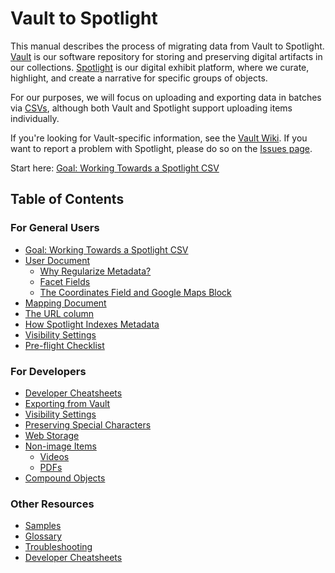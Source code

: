 # Vault to Spotlight

This manual describes the process of migrating data from Vault to Spotlight. [Vault](https://vault.library.uvic.ca) is our software repository for storing and preserving digital artifacts in our collections. [Spotlight](https://exhibits.library.uvic.ca/) is our digital exhibit platform, where we curate, highlight, and create a narrative for specific groups of objects.

For our purposes, we will focus on uploading and exporting data in batches via [CSVs](glossary/README.md#csv), although both Vault and Spotlight support uploading items individually.

If you're looking for Vault-specific information, see the [Vault Wiki](https://github.com/UVicLibrary/Vault/wiki). If you want to report a problem with Spotlight, please do so on the [Issues page](https://github.com/UVicLibrary/Spotlight2_custom/issues).

Start here: [Goal: Working Towards a Spotlight CSV](goal)

## Table of Contents

### For General Users
* [Goal: Working Towards a Spotlight CSV](goal)
* [User Document](user_document)
  * [Why Regularize Metadata?](user_document/why_regularize_metadata.md)
  * [Facet Fields](user_document/facet_fields.md)
  * [The Coordinates Field and Google Maps Block](user_document/coordinates_field.md)
* [Mapping Document](mapping_document)
* [The URL column](the_url_column)
* [How Spotlight Indexes Metadata](how_solr_indexes_metadata)
* [Visibility Settings](visibility_settings)
* [Pre-flight Checklist](pre-flight_checklist)

### For Developers
* [Developer Cheatsheets](other_resources/README.md#developer-cheatsheets)
* [Exporting from Vault](for_developers/exporting_from_vault.md)
* [Visibility Settings](visibility_settings)
* [Preserving Special Characters]()
* [Web Storage]()
* [Non-image Items]()
  * [Videos]()
  * [PDFs]()
* [Compound Objects]()

### Other Resources
* [Samples]()
* [Glossary](glossary/README.md#glossary)
* [Troubleshooting](other_resources/README.md#troubleshooting)
* [Developer Cheatsheets](other_resources/README.md#developer-cheatsheets)
